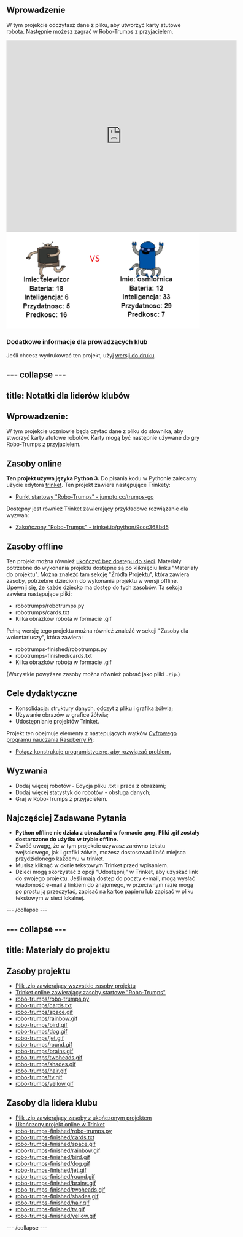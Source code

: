 ## Wprowadzenie

W tym projekcie odczytasz dane z pliku, aby utworzyć karty atutowe robota. Następnie możesz zagrać w Robo-Trumps z przyjacielem.

<div class="trinket">
  <iframe src="https://trinket.io/embed/python/9ccc368bd5?outputOnly=true&start=result" width="600" height="500" frameborder="0" marginwidth="0" marginheight="0" allowfullscreen>
  </iframe>
  <img src="images/robotrumps-finished.png">
</div>

### Dodatkowe informacje dla prowadzących klub

Jeśli chcesz wydrukować ten projekt, użyj [wersji do druku](https://projects.raspberrypi.org/en/projects/robo-trumps/print).

## \--- collapse \---

## title: Notatki dla liderów klubów

## Wprowadzenie:

W tym projekcie uczniowie będą czytać dane z pliku do słownika, aby stworzyć karty atutowe robotów. Karty mogą być następnie używane do gry Robo-Trumps z przyjacielem.

## Zasoby online

**Ten projekt używa języka Python 3.** Do pisania kodu w Pythonie zalecamy użycie edytora [trinket](https://trinket.io/). Ten projekt zawiera następujące Trinkety:

* [Punkt startowy "Robo-Trumps" - jumpto.cc/trumps-go](http://jumpto.cc/trumps-go)

Dostępny jest również Trinket zawierający przykładowe rozwiązanie dla wyzwań:

* [Zakończony "Robo-Trumps" - trinket.io/python/9ccc368bd5](https://trinket.io/python/9ccc368bd5)

## Zasoby offline

Ten projekt można również [ukończyć bez dostępu do sieci](https://www.codeclubprojects.org/en-GB/resources/python-working-offline/). Materiały potrzebne do wykonania projektu dostępne są po kliknięciu linku "Materiały do projektu". Można znaleźć tam sekcję "Źródła Projektu", która zawiera zasoby, potrzebne dzieciom do wykonania projektu w wersji offline. Upewnij się, że każde dziecko ma dostęp do tych zasobów. Ta sekcja zawiera następujące pliki:

* robotrumps/robotrumps.py
* robotrumps/cards.txt
* Kilka obrazków robota w formacie .gif

Pełną wersję tego projektu można również znaleźć w sekcji "Zasoby dla wolontariuszy", która zawiera:

* robotrumps-finished/robotrumps.py
* robotrumps-finished/cards.txt
* Kilka obrazków robota w formacie .gif

(Wszystkie powyższe zasoby można również pobrać jako pliki `.zip`.)

## Cele dydaktyczne

* Konsolidacja: struktury danych, odczyt z pliku i grafika żółwia;
* Używanie obrazów w grafice żółwia;
* Udostępnianie projektów Trinket.

Projekt ten obejmuje elementy z następujących wątków [Cyfrowego programu nauczania Raspberry Pi](http://rpf.io/curriculum):

* [Połącz konstrukcje programistyczne, aby rozwiązać problem.](https://www.raspberrypi.org/curriculum/programming/builder)

## Wyzwania

* Dodaj więcej robotów - Edycja pliku .txt i praca z obrazami;
* Dodaj więcej statystyk do robotów - obsługa danych;
* Graj w Robo-Trumps z przyjacielem.

## Najczęściej Zadawane Pytania

* **Python offline nie działa z obrazkami w formacie .png. Pliki .gif zostały dostarczone do użytku w trybie offline.**
* Zwróć uwagę, że w tym projekcie używasz zarówno tekstu wejściowego, jak i grafiki żółwia, możesz dostosować ilość miejsca przydzielonego każdemu w trinket.
* Musisz kliknąć w oknie tekstowym Trinket przed wpisaniem.
* Dzieci mogą skorzystać z opcji "Udostępnij" w Trinket, aby uzyskać link do swojego projektu. Jeśli mają dostęp do poczty e-mail, mogą wysłać wiadomość e-mail z linkiem do znajomego, w przeciwnym razie mogą po prostu ją przeczytać, zapisać na kartce papieru lub zapisać w pliku tekstowym w sieci lokalnej.

\--- /collapse \---

## \--- collapse \---

## title: Materiały do projektu

## Zasoby projektu

* [Plik .zip zawierający wszystkie zasoby projektu](resources/robo-trumps-project-resources.zip)
* [Trinket online zawierający zasoby startowe "Robo-Trumps"](http://jumpto.cc/trumps-go)
* [robo-trumps/robo-trumps.py](resources/robo-trumps-robo-trumps.py)
* [robo-trumps/cards.txt](resources/robo-trumps-cards.txt)
* [robo-trumps/space.gif](resources/robo-trumps-space.gif)
* [robo-trumps/rainbow.gif](resources/robo-trumps-rainbow.gif)
* [robo-trumps/bird.gif](resources/robo-trumps-bird.gif)
* [robo-trumps/dog.gif](resources/robo-trumps-dog.gif)
* [robo-trumps/jet.gif](resources/robo-trumps-jet.gif)
* [robo-trumps/round.gif](resources/robo-trumps-round.gif)
* [robo-trumps/brains.gif](resources/robo-trumps-brains.gif)
* [robo-trumps/twoheads.gif](resources/robo-trumps-twoheads.gif)
* [robo-trumps/shades.gif](resources/robo-trumps-shades.gif)
* [robo-trumps/hair.gif](resources/robo-trumps-hair.gif)
* [robo-trumps/tv.gif](resources/robo-trumps-tv.gif)
* [robo-trumps/yellow.gif](resources/robo-trumps-yellow.gif)

## Zasoby dla lidera klubu

* [Plik .zip zawierający zasoby z ukończonym projektem](resources/robotrumps-volunteer-resources.zip)
* [Ukończony projekt online w Trinket](https://trinket.io/python/9ccc368bd5)
* [robo-trumps-finished/robo-trumps.py](resources/robo-trumps-finished-robo-trumps.py)
* [robo-trumps-finished/cards.txt](resources/robo-trumps-finished-cards.txt)
* [robo-trumps-finished/space.gif](resources/robo-trumps-finished-space.gif)
* [robo-trumps-finished/rainbow.gif](resources/robo-trumps-finished-rainbow.gif)
* [robo-trumps-finished/bird.gif](resources/robo-trumps-finished-bird.gif)
* [robo-trumps-finished/dog.gif](resources/robo-trumps-finished-dog.gif)
* [robo-trumps-finished/jet.gif](resources/robo-trumps-finished-jet.gif)
* [robo-trumps-finished/round.gif](resources/robo-trumps-finished-round.gif)
* [robo-trumps-finished/brains.gif](resources/robo-trumps-finished-brains.gif)
* [robo-trumps-finished/twoheads.gif](resources/robo-trumps-finished-twoheads.gif)
* [robo-trumps-finished/shades.gif](resources/robo-trumps-finished-shades.gif)
* [robo-trumps-finished/hair.gif](resources/robo-trumps-finished-hair.gif)
* [robo-trumps-finished/tv.gif](resources/robo-trumps-finished-tv.gif)
* [robo-trumps-finished/yellow.gif](resources/robo-trumps-finished-yellow.gif)

\--- /collapse \---